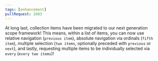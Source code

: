 ```yaml
---
tags: [enhancement]
pullRequest: 2683
---
```

At long last, collection items have been migrated to our next generation scope framework! This means, within a list of items, you can now use relative navigation (`previous item`), absolute navigation via ordinals (`fifth item`), multiple selection (`two items`, optionally preceded with `previous` or `next`), and lastly, requesting multiple items to be individually selected via `every` (`every two items`)!
